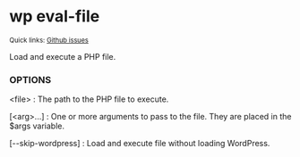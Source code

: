 # wp eval-file

<small>Quick links: <a href="https://github.com/issues?q=is%3Aopen+label%3Acommand%3Aeval-file+sort%3Aupdated-desc+org%3Awp-cli">Github issues</a></small>

Load and execute a PHP file.

### OPTIONS

&lt;file&gt;
: The path to the PHP file to execute.

[&lt;arg&gt;...]
: One or more arguments to pass to the file. They are placed in the $args variable.

[\--skip-wordpress]
: Load and execute file without loading WordPress.



